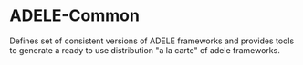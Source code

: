 ADELE-Common
============

Defines set of consistent versions of ADELE frameworks and provides tools to generate a ready to use distribution "a la carte" of adele frameworks.